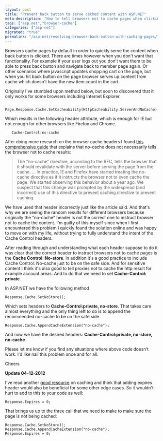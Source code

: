 ```yaml
---
layout: post
title: "Prevent back button to serve cached content with ASP.NET"
meta-description: "How to tell browsers not to cache pages when clicking back button."
tags: ["asp.net","browser-cache"]
categories: ["asp-net"]
migrated: "true"
permalink: "/asp-net/resolving-browser-back-button-with-caching-pages/"
---
```

Browsers cache pages by default in order to quickly serve the content when back button is clicked. There are times however when you don't want that functionality. For example if your user logs out you don't want them to be able to press back button and navigate back to member page again. Or other scenarios where javascript updates shopping cart on the page, but when you hit back button on the page browser serves up content from cache which doesn't have the new item count in the cart.

Originally I've stumbled upon method below, but soon to discovered that it only works for some browsers including Internet Explorer.

       Page.Response.Cache.SetCacheability(HttpCacheability.ServerAndNoCache);

Which results in the following header attribute, which is enough for IE but not enough for other browsers like Firefox and Chrome.

       Cache-Control:no-cache

After doing more research on the browser cache headers I found [this comprehensive guide][1] that explains that no-cache does not necessarily tells the browser not to cache results:

> The “no-cache” directive, according to
> the RFC, tells the browser that it
> should revalidate with the server
> before serving the page from the
> cache. ...  In practice, IE and
> Firefox have started treating the
> no-cache directive as if it instructs
> the browser not to even cache the
> page. We started observing this
> behavior about a year ago. We suspect
> that this change was prompted by the
> widespread (and incorrect) use of this
> directive to prevent caching.directive to prevent caching.

We have used that header incorrectly just like the article said. And that's why we are seeing the random results for different browsers because originally the "no-cache" header is not the correct one to instruct browser not to cache the content. I'm guilty of this myself since when I first encountered this problem I quickly found the solution online and was happy to move on with my life, without trying to fully understand the intent of the Cache Control headers. 

After reading through and understanding what each header suppose to do it was clear that the correct header to instruct browsers not to cache pages is the **Cache Control: No-store**. In addition it's a good practice to include Cache Control: No-cache just to be on the safe side. And for sensitive content I think it's also good to tell proxies not to cache the http result for example account areas. And to do that we need to set **Cache-Control: private**. 

In ASP.NET we have the following method

    Response.Cache.SetNoStore();

Which sets headers to **Cache-Control:private, no-store**. That takes care almost everything and the only thing left to do is to append the recommended no-cache to be on the safe side

    Response.Cache.AppendCacheExtension("no-cache");

And now we have the desired headers: **Cache-Control:private, no-store, no-cache**

Please let me know if you find any situations where above code doesn't work. I'd like nail this problem once and for all.

Cheers

**Update 04-12-2012**

I've read another [good resource][2] on caching and think that adding expires header would also be beneficial for some other edge cases. So it wouldn't hurt to add to this to your code as well:

    Response.Expires = 0;

That brings us up to the three call that we need to make to make sure the page is not being cached:

    Response.Cache.SetNoStore();
    Response.Cache.AppendCacheExtension("no-cache");
    Response.Expires = 0;


  [1]: http://palpapers.plynt.com/issues/2008Jul/cache-control-attributes/
  [2]: http://www.mnot.net/cache_docs/
